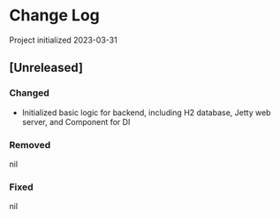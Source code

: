 # Change Log
Project initialized 2023-03-31

## [Unreleased]
### Changed
- Initialized basic logic for backend, including H2 database, Jetty web server, and Component for DI

### Removed
nil

### Fixed
nil

